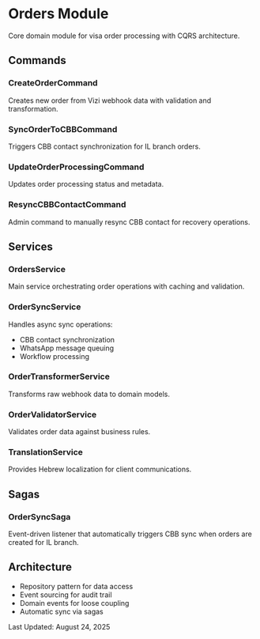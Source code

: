 # Orders Module

Core domain module for visa order processing with CQRS architecture.

## Commands

### CreateOrderCommand
Creates new order from Vizi webhook data with validation and transformation.

### SyncOrderToCBBCommand
Triggers CBB contact synchronization for IL branch orders.

### UpdateOrderProcessingCommand
Updates order processing status and metadata.

### ResyncCBBContactCommand
Admin command to manually resync CBB contact for recovery operations.

## Services

### OrdersService
Main service orchestrating order operations with caching and validation.

### OrderSyncService
Handles async sync operations:
- CBB contact synchronization
- WhatsApp message queuing
- Workflow processing

### OrderTransformerService
Transforms raw webhook data to domain models.

### OrderValidatorService
Validates order data against business rules.

### TranslationService
Provides Hebrew localization for client communications.

## Sagas

### OrderSyncSaga
Event-driven listener that automatically triggers CBB sync when orders are created for IL branch.

## Architecture

- Repository pattern for data access
- Event sourcing for audit trail
- Domain events for loose coupling
- Automatic sync via sagas

Last Updated: August 24, 2025